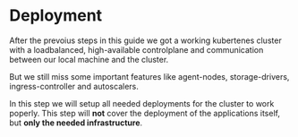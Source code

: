 # Deployment

After the prevoius steps in this guide we got a working kubertenes cluster with a loadbalanced, high-available controlplane and communication between our local machine and the cluster.

But we still miss some important features like agent-nodes, storage-drivers, ingress-controller and autoscalers.

In this step we will setup all needed deployments for the cluster to work poperly. This step will **not** cover the deployment of the applications itself, but **only the needed infrastructure**.